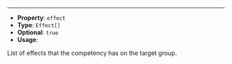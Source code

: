 
---

- **Property**: `effect`
- **Type**: `Effect[]`
- **Optional**: `true` 
- **Usage**:

 
List of effects that the competency has on the target group. 
